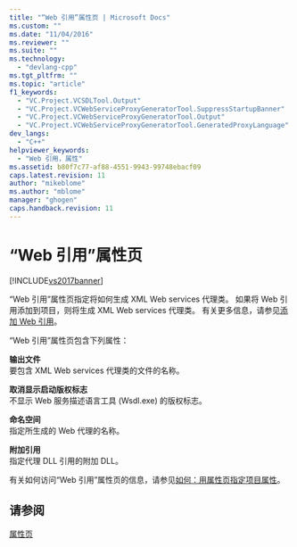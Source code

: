 ```yaml
---
title: "“Web 引用”属性页 | Microsoft Docs"
ms.custom: ""
ms.date: "11/04/2016"
ms.reviewer: ""
ms.suite: ""
ms.technology: 
  - "devlang-cpp"
ms.tgt_pltfrm: ""
ms.topic: "article"
f1_keywords: 
  - "VC.Project.VCSDLTool.Output"
  - "VC.Project.VCWebServiceProxyGeneratorTool.SuppressStartupBanner"
  - "VC.Project.VCWebServiceProxyGeneratorTool.Output"
  - "VC.Project.VCWebServiceProxyGeneratorTool.GeneratedProxyLanguage"
dev_langs: 
  - "C++"
helpviewer_keywords: 
  - "Web 引用，属性"
ms.assetid: b80f7c77-af88-4551-9943-99748ebacf09
caps.latest.revision: 11
author: "mikeblome"
ms.author: "mblome"
manager: "ghogen"
caps.handback.revision: 11
---
```

# “Web 引用”属性页
[!INCLUDE[vs2017banner](../assembler/inline/includes/vs2017banner.md)]

“Web 引用”属性页指定将如何生成 XML Web services 代理类。  如果将 Web 引用添加到项目，则将生成 XML Web services 代理类。  有关更多信息，请参见[添加 Web 引用](http://msdn.microsoft.com/zh-cn/bdf05776-c591-40af-bfd7-e1e2aa1e87b5)。  
  
 “Web 引用”属性页包含下列属性：  
  
 **输出文件**  
 要包含 XML Web services 代理类的文件的名称。  
  
 **取消显示启动版权标志**  
 不显示 Web 服务描述语言工具 \(Wsdl.exe\) 的版权标志。  
  
 **命名空间**  
 指定所生成的 Web 代理的名称。  
  
 **附加引用**  
 指定代理 DLL 引用的附加 DLL。  
  
 有关如何访问“Web 引用”属性页的信息，请参见[如何：用属性页指定项目属性](../misc/how-to-specify-project-properties-with-property-pages.md)。  
  
## 请参阅  
 [属性页](../ide/property-pages-visual-cpp.md)